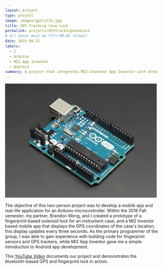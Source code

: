 ```yaml
---
layout: project
type: project
image: images/gpstitle.jpg
title: GPS Tracking Case Lock
permalink: projects/GPSTrackingCaseLock
# All dates must be YYYY-MM-DD format!
date: 2015-09-21
labels:
  - C
  - Arduino
  - MI2 App Inventor
  - Android
summary: A project that integrates MI2-Inventor App Inventor with Arduino microcontrollers. My partner and I developed a bluetooth-based mobile app that keeps track of an instrument case, which also has a fingerprint-based lock integrated through an Arduino Uno.
---
```


<img class="ui medium right floated rounded image" src="../images/arduino.jpg">

The objective of this two-person project was to develop a mobile app and real-life application for an Arduino microcontroller. Within the 2016 Fall semester, my partner, Brandon Wong, and I created a prototype of a fingerprint-based solenoid lock for an instrument case, and a MI2 Inventor based mobile app that displays the GPS coordinates of the case's location, this display updates every three seconds. As the primary programmer of the group, I was able to gain experience with building code for fingerprint sensors and GPS trackers, while MI2 App Inventor gave me a simple introduction to Android app development. 
 
This [YouTube Video](https://www.youtube.com/watch?v=izAxeNXCFF8) documents our project and demonstrates the bluetooth-based GPS and fingerprint lock in action.
